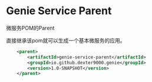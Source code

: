 # Genie Service Parent

微服务POM的Parent

直接继承该pom就可以生成一个基本微服务的应用。

```xml
    <parent>
        <artifactId>genie-service-parent</artifactId>
        <groupId>io.github.dexter9000.genie</groupId>
        <version>1.0-SNAPSHOT</version>
    </parent>
```
